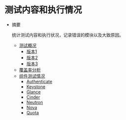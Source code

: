 # 测试内容和执行情况

* 摘要

  统计测试内容和执行状况，记录错误的模块以及大致原因。

  * [测试概况](overview.md)
    * [版本1](version1.md)
    * [版本2](version2.md)
    * [版本3](version3.md)
  * [覆盖率分析](coverage.md)
  * [组件测试情况](component_test.md)
    * [Authenticate](authenticate.md)
    * [Keystone](keystone.md)
    * [Glance](glance.md)
    * [Cinder](cinder.md)
    * [Neutron](neutron.md)
    * [Nova](nova.md)
    * [Quota](quota.md)

